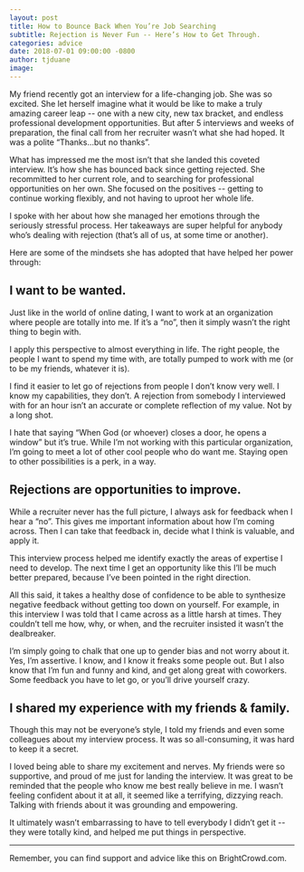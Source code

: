 ```yaml
---
layout: post
title: How to Bounce Back When You’re Job Searching
subtitle: Rejection is Never Fun -- Here’s How to Get Through.
categories: advice
date: 2018-07-01 09:00:00 -0800
author: tjduane
image:
---
```


My friend recently got an interview for a life-changing job. She was so excited. She let herself imagine what it would be like to make a truly amazing career leap -- one with a new city, new tax bracket, and endless professional development opportunities.  But after 5 interviews and weeks of preparation, the final call from her recruiter wasn’t what she had hoped. It was a polite “Thanks...but no thanks”.

What has impressed me the most isn’t that she landed this coveted interview. It’s how she has bounced back since getting rejected. She recommitted to her current role, and to searching for professional opportunities on her own. She focused on the positives -- getting to continue working flexibly, and not having to uproot her whole life.

I spoke with her about how she managed her emotions through the seriously stressful process. Her takeaways are super helpful for anybody who’s dealing with rejection (that’s all of us, at some time or another).

Here are some of the mindsets she has adopted that have helped her power through:

## I want to be wanted.

Just like in the world of online dating, I want to work at an organization where people are totally into me.  If it’s a “no”, then it simply wasn’t the right thing to begin with.  

I apply this perspective to almost everything in life. The right people, the people I want to spend my time with, are totally pumped to work with me (or to be my friends, whatever it is).

I find it easier to let go of rejections from people I don’t know very well. I know my capabilities, they don’t. A rejection from somebody I interviewed with for an hour isn’t an accurate or complete reflection of my value. Not by a long shot.

I hate that saying “When God (or whoever) closes a door, he opens a window” but it’s true. While I’m not working with this particular organization, I’m going to meet a lot of other cool people who do want me. Staying open to other possibilities is a perk, in a way.

## Rejections are opportunities to improve.

While a recruiter never has the full picture, I always ask for feedback when I hear a “no”. This gives me important information about how I’m coming across. Then I can take that feedback in, decide what I think is valuable, and apply it.

This interview process helped me identify exactly the areas of expertise I need to develop. The next time I get an opportunity like this I’ll be much better prepared, because I’ve been pointed in the right direction.

All this said, it takes a healthy dose of confidence to be able to synthesize negative feedback without getting too down on yourself. For example, in this interview I was told that I came across as a little harsh at times. They couldn’t tell me how, why, or when, and the recruiter insisted it wasn’t the dealbreaker.

I’m simply going to chalk that one up to gender bias and not worry about it. Yes, I’m assertive. I know, and I know it freaks some people out. But I also know that I’m fun and funny and kind, and get along great with coworkers. Some feedback you have to let go, or you’ll drive yourself crazy.

## I shared my experience with my friends & family.

Though this may not be everyone’s style, I told my friends and even some colleagues about my interview process. It was so all-consuming, it was hard to keep it a secret.

I loved being able to share my excitement and nerves. My friends were so supportive, and proud of me just for landing the interview. It was great to be reminded that the people who know me best really believe in me. I wasn’t feeling confident about it at all, it seemed like a terrifying, dizzying reach. Talking with friends about it was grounding and empowering.

It ultimately wasn’t embarrassing to have to tell everybody I didn’t get it -- they were totally kind, and helped me put things in perspective.

<hr>

Remember, you can find support and advice like this on BrightCrowd.com.
